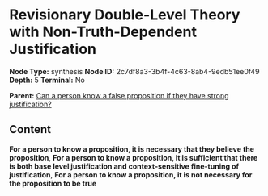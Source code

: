 # Revisionary Double-Level Theory with Non-Truth-Dependent Justification

**Node Type:** synthesis
**Node ID:** 2c7df8a3-3b4f-4c63-8ab4-9edb51ee0f49
**Depth:** 5
**Terminal:** No

**Parent:** [Can a person know a false proposition if they have strong justification?](can-a-person-know-a-false-proposition-if-they-have-strong-justification-antithesis-8ae571c6-c30a-46ec-8ab4-a2ac33092cdc.md)

## Content

**For a person to know a proposition, it is necessary that they believe the proposition**, **For a person to know a proposition, it is sufficient that there is both base level justification and context-sensitive fine-tuning of justification**, **For a person to know a proposition, it is not necessary for the proposition to be true**
